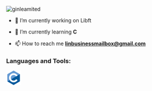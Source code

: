 <p align="left"> <img src="https://komarev.com/ghpvc/?username=ginleamited&label=Profile%20views&color=0e75b6&style=flat" alt="ginleamited" /> </p>

- 🔭 I’m currently working on Libft

- 🌱 I’m currently learning **C**

- 📫 How to reach me **linbusinessmailbox@gmail.com**

<h3 align="left">Languages and Tools:</h3>
<p align="left"> <a href="https://www.cprogramming.com/" target="_blank" rel="noreferrer"> <img src="https://raw.githubusercontent.com/devicons/devicon/master/icons/c/c-original.svg" alt="c" width="40" height="40"/> </a> </p>
